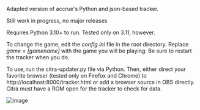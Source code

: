 Adapted version of accrue's Python and json-based tracker.

Still work in progress, no major releases

Requires Python 3.10+ to run. Tested only on 3.11, however.

To change the game, edit the *config.ini* file in the root directory. Replace *game = [gamename]* with the game you will be playing. Be sure to restart the tracker when you do.

To use, run the citra-updater.py file via Python. Then, either direct your favorite browser (tested only on Firefox and Chrome) to http://localhost:8000/tracker.html or add a browser source in OBS directly. Citra must have a ROM open for the tracker to check for data.

![image](https://i.imgur.com/I3AuMwz.png)